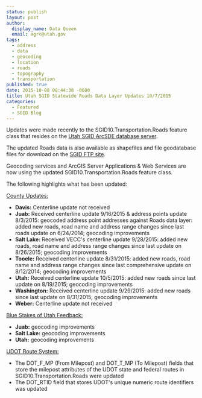 ```yaml
---
status: publish
layout: post
author:
  display_name: Data Queen
  email: agrc@utah.gov
tags:
  - address
  - data
  - geocoding
  - location
  - roads
  - topography
  - transportation
published: true
date: 2015-10-08 08:44:38 -0600
title: Utah SGID Statewide Roads Data Layer Updates 10/7/2015
categories:
  - Featured
  - SGID Blog
---
```

<p>Updates were made recently to the SGID10.Transportation.Roads feature class that resides on the <a href="{{ "/data/how-to-connect-to-the-sgid-via-sde/" | prepend: site.baseurl }}">Utah SGID ArcSDE database server</a>.</p>
<p>The updated Roads data is also available as shapefiles and file geodatabase files for download on the <a href="ftp://ftp.agrc.utah.gov/UtahSGID_Vector/UTM12_NAD83/TRANSPORTATION/PackagedData/_Statewide/UtahRoadAndHighwaySystem/">SGID FTP site</a>.</p>
<p>Geocoding services and ArcGIS Server Applications & Web Services are now using the updated SGID10.Transportation.Roads feature class.</p>
<p>The following highlights what has been updated:</p>
<p><span style="text-decoration: underline;">County Updates:</span></p>
<ul>
<li><strong>Davis:</strong> Centerline update not received</li>
<li><strong>Juab:</strong> Received centerline update 9/16/2015 & address points update 8/3/2015: geocoded address point addresses against Roads data layer: added new roads, road name and address range changes since last roads update on 6/24/2014; geocoding improvements</li>
<li><strong>Salt Lake:</strong> Received VECC's centerline update 9/28/2015: added new roads, road name and address range changes since last update on 8/26/2015; geocoding improvements</li>
<li><strong>Tooele:</strong> Received centerline update 8/31/2015: added new roads, road name and address range changes since last comprehensive update on 8/12/2014; geocoding improvements</li>
<li><strong>Utah:</strong> Received centerline update 10/5/2015: added new roads since last update on 8/19/2015; geocoding improvements</li>
<li><strong>Washington:</strong> Received centerline update 9/29/2015: added new roads since last update on 8/31/2015; geocoding improvements</li>
<li><strong>Weber:</strong> Centerline update not received</li>
</ul>
<p><span style="text-decoration: underline;">Blue Stakes of Utah Feedback:</span></p>
<ul>
<li><strong>Juab:</strong> geocoding improvements</li>
<li><strong>Salt Lake:</strong> geocoding improvements</li>
<li><strong>Utah:</strong> geocoding improvements</li>
</ul>
<p><span style="text-decoration: underline;">UDOT Route System:</span></p>
<ul>
<li>The DOT_F_MP (From Milepost) and DOT_T_MP (To Milepost) fields that store the milepost attributes of the UDOT state and federal routes in SGID10.Transportation.Roads were updated</li>
<li>The DOT_RTID field that stores UDOT's unique numeric route identifiers was updated</li>
